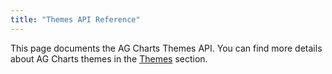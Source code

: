 ```yaml
---
title: "Themes API Reference"
---
```


This page documents the AG Charts Themes API. You can find more details about AG Charts themes in the [Themes](/charts-themes/) section.

<api-documentation source='themes.json' config='{ "showSnippets": true, "suppressSort": true }'></api-documentation>
